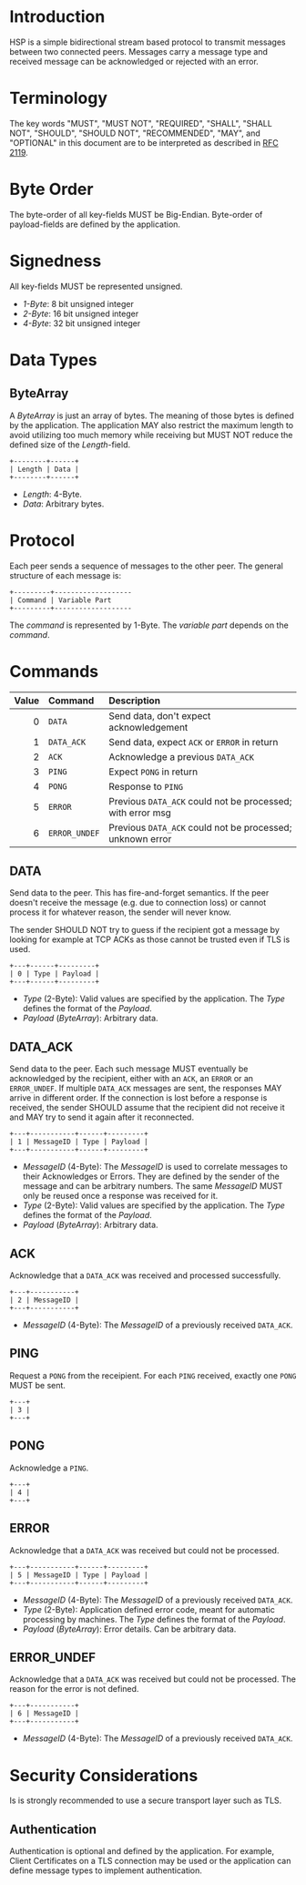 # Introduction

HSP is a simple bidirectional stream based protocol to transmit messages
between two connected peers. Messages carry a message type and received message can
be acknowledged or rejected with an error.

# Terminology

The key words "MUST", "MUST NOT", "REQUIRED", "SHALL", "SHALL NOT", "SHOULD",
"SHOULD NOT", "RECOMMENDED", "MAY", and "OPTIONAL" in this document are to be
interpreted as described in [RFC 2119](https://tools.ietf.org/html/rfc2119).

# Byte Order

The byte-order of all key-fields MUST be Big-Endian. Byte-order of
payload-fields are defined by the application.

# Signedness

All key-fields MUST be represented unsigned.

  * *1-Byte*: 8 bit unsigned integer
  * *2-Byte*: 16 bit unsigned integer
  * *4-Byte*: 32 bit unsigned integer


# Data Types

## ByteArray

A *ByteArray* is just an array of bytes.  The meaning of those bytes is defined
by the application. The application MAY also restrict the maximum length to avoid
utilizing too much memory while receiving but MUST NOT reduce the defined size of the
*Length*-field.

~~~
+--------+------+
| Length | Data |
+--------+------+
~~~

  * *Length*: 4-Byte.
  * *Data*: Arbitrary bytes.

# Protocol

Each peer sends a sequence of messages to the other peer.  The general
structure of each message is:

~~~
+---------+-------------------
| Command | Variable Part
+---------+-------------------
~~~

The *command* is represented by 1-Byte. The *variable part* depends on the *command*.

# Commands

| Value | Command       | Description                                                 |
| ----: | :------------ | :---------------------------------------------------------- |
|     0 | `DATA`        | Send data, don't expect acknowledgement                     |
|     1 | `DATA_ACK`    | Send data, expect `ACK` or `ERROR` in return                |
|     2 | `ACK`         | Acknowledge a previous `DATA_ACK`                           |
|     3 | `PING`        | Expect `PONG` in return                                     |
|     4 | `PONG`        | Response to `PING`                                          |
|     5 | `ERROR`       | Previous `DATA_ACK` could not be processed; with error msg  |
|     6 | `ERROR_UNDEF` | Previous `DATA_ACK` could not be processed; unknown error   |

## DATA

Send data to the peer.  This has fire-and-forget semantics.  If the peer doesn't
receive the message (e.g. due to connection loss) or cannot process it for
whatever reason, the sender will never know.

The sender SHOULD NOT try to guess if the recipient got a message by looking for
example at TCP ACKs as those cannot be trusted even if TLS is used.

~~~
+---+------+---------+
| 0 | Type | Payload |
+---+------+---------+
~~~

  * *Type* (2-Byte): Valid values are specified by the application.  The
    *Type* defines the format of the *Payload*.
  * *Payload* (*ByteArray*): Arbitrary data.


## DATA\_ACK

Send data to the peer.  Each such message MUST eventually be acknowledged by
the recipient, either with an `ACK`, an `ERROR` or an `ERROR_UNDEF`.  If multiple `DATA_ACK`
messages are sent, the responses MAY arrive in different order.  If the
connection is lost before a response is received, the sender SHOULD
assume that the recipient did not receive it and MAY try to send it again after
it reconnected.

~~~
+---+-----------+------+---------+
| 1 | MessageID | Type | Payload |
+---+-----------+------+---------+
~~~

  * *MessageID* (4-Byte): The *MessageID* is used to correlate messages to their
    Acknowledges or Errors.  They are defined by the sender of the message and
    can be arbitrary numbers.  The same *MessageID* MUST only be reused once a
    response was received for it.
  * *Type* (2-Byte): Valid values are specified by the application.  The
    *Type* defines the format of the *Payload*.
  * *Payload* (*ByteArray*): Arbitrary data.

## ACK

Acknowledge that a `DATA_ACK` was received and processed successfully.

~~~
+---+-----------+
| 2 | MessageID |
+---+-----------+
~~~

  * *MessageID* (4-Byte): The *MessageID* of a previously received `DATA_ACK`.

## PING

Request a `PONG` from the receipient.  For each `PING` received, exactly one
`PONG` MUST be sent.

~~~
+---+
| 3 |
+---+
~~~

## PONG

Acknowledge a `PING`.

~~~
+---+
| 4 |
+---+
~~~

## ERROR

Acknowledge that a `DATA_ACK` was received but could not be processed.

~~~
+---+-----------+------+---------+
| 5 | MessageID | Type | Payload |
+---+-----------+------+---------+
~~~

  * *MessageID* (4-Byte): The *MessageID* of a previously received `DATA_ACK`.
  * *Type* (2-Byte): Application defined error code, meant for automatic
    processing by machines.  The *Type* defines the format of the *Payload*.
  * *Payload* (*ByteArray*): Error details. Can be arbitrary data.

## ERROR\_UNDEF

Acknowledge that a `DATA_ACK` was received but could not be processed.
The reason for the error is not defined.

~~~
+---+-----------+
| 6 | MessageID |
+---+-----------+
~~~

  * *MessageID* (4-Byte): The *MessageID* of a previously received `DATA_ACK`.


# Security Considerations 

Is is strongly recommended to use a secure transport layer such as TLS.

## Authentication

Authentication is optional and defined by the application.  For example, Client
Certificates on a TLS connection may be used or the application can define
message types to implement authentication.
